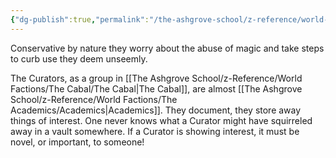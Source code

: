 ```yaml
---
{"dg-publish":true,"permalink":"/the-ashgrove-school/z-reference/world-factions/the-cabal/the-curators/"}
---
```


Conservative by nature they worry about the abuse of magic and take steps to curb use they deem unseemly.

The Curators, as a group in [[The Ashgrove School/z-Reference/World Factions/The Cabal/The Cabal\|The Cabal]], are almost [[The Ashgrove School/z-Reference/World Factions/The Academics/Academics\|Academics]]. They document, they store away things of interest. One never knows what a Curator might have squirreled away in a vault somewhere. If a Curator is showing interest, it must be novel, or important, to someone!